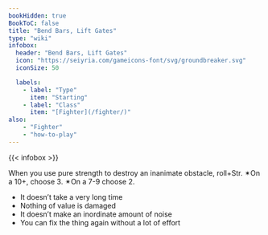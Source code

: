 ```yaml
---
bookHidden: true
BookToC: false
title: "Bend Bars, Lift Gates"
type: "wiki"
infobox:
  header: "Bend Bars, Lift Gates"
  icon: "https://seiyria.com/gameicons-font/svg/groundbreaker.svg"
  iconSize: 50

  labels:
    - label: "Type"
      item: "Starting"
    - label: "Class"
      item: "[Fighter](/fighter/)"
also:
    - "Fighter"
    - "how-to-play"
---
```


{{< infobox >}}

When you use pure strength to destroy an inanimate obstacle, roll+Str. ✴On a 10+, choose 3. ✴On a 7-9 choose 2.
* It doesn’t take a very long time
* Nothing of value is damaged
* It doesn’t make an inordinate amount of noise
* You can fix the thing again without a lot of effort